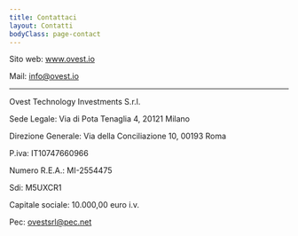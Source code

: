 ```yaml
---
title: Contattaci
layout: Contatti
bodyClass: page-contact
---
```


Sito web: www.ovest.io

Mail: info@ovest.io

---------------------------------------------------------


Ovest Technology Investments S.r.l. 

Sede Legale: Via di Pota Tenaglia 4, 20121 Milano

Direzione Generale: Via della Conciliazione 10, 00193 Roma

P.iva: IT10747660966 

Numero R.E.A.: MI-2554475

Sdi: M5UXCR1 

Capitale sociale: 10.000,00 euro i.v.

Pec: ovestsrl@pec.net
